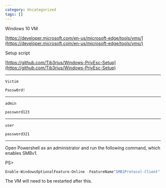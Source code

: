 ```yaml
---
category: Uncategorized
tags: []
---
```

Windows 10 VM

[https://developer.microsoft.com/en-us/microsoft-edge/tools/vms/](https://developer.microsoft.com/en-us/microsoft-edge/tools/vms/)

Setup script

[https://github.com/Tib3rius/Windows-PrivEsc-Setup](https://github.com/Tib3rius/Windows-PrivEsc-Setup)

----

```command prompt - kali
Victim
```

```command prompt - kali
Passw0rd!
```

----

```command prompt - kali
admin
```

```command prompt - kali
password123
```

----

```command prompt - kali
user
```

```command prompt - kali
password321
```

----

Open Powershell as an administrator and run the following command, which enables SMBv1.

PS> 
```powershell - windows
Enable-WindowsOptionalFeature-Online -FeatureName"SMB1Protocol-Client" -All
```

The VM will need to be restarted after this.
